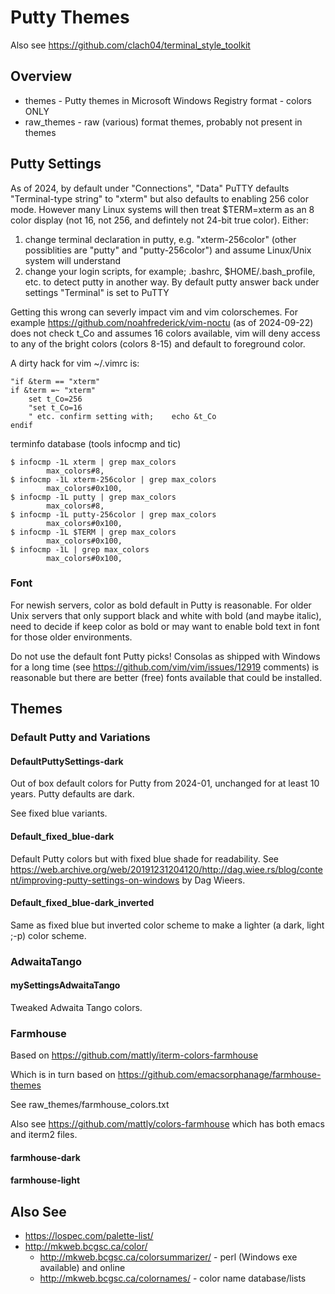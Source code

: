 # Putty Themes

Also see https://github.com/clach04/terminal_style_toolkit



## Overview

  * themes - Putty themes in Microsoft Windows Registry format - colors ONLY
  * raw_themes - raw (various) format themes, probably not present in themes

## Putty Settings

As of 2024, by default under "Connections", "Data" PuTTY defaults "Terminal-type string" to "xterm" but also defaults to enabling 256 color mode.
However many Linux systems will then treat $TERM=xterm as an 8 color display (not 16, not 256, and defintely not 24-bit true color).
Either:
1. change terminal declaration in putty, e.g. "xterm-256color" (other possiblities are "putty" and "putty-256color") and assume Linux/Unix system will understand
2. change your login scripts, for example; .bashrc, $HOME/.bash_profile, etc. to detect putty in another way. By default putty answer back under settings "Terminal" is set to PuTTY

Getting this wrong can severly impact vim and vim colorschemes. For example https://github.com/noahfrederick/vim-noctu (as of 2024-09-22) does not check t_Co and assumes 16 colors available, vim will deny access to any of the bright colors (colors 8-15) and default to foreground color.

A dirty hack for vim ~/.vimrc is:

    "if &term == "xterm"
    if &term =~ "xterm"
        set t_Co=256
        "set t_Co=16
        " etc. confirm setting with;    echo &t_Co
    endif

terminfo database (tools infocmp and tic)

    $ infocmp -1L xterm | grep max_colors
            max_colors#8,
    $ infocmp -1L xterm-256color | grep max_colors
            max_colors#0x100,
    $ infocmp -1L putty | grep max_colors
            max_colors#8,
    $ infocmp -1L putty-256color | grep max_colors
            max_colors#0x100,
    $ infocmp -1L $TERM | grep max_colors
            max_colors#0x100,
    $ infocmp -1L | grep max_colors
            max_colors#0x100,



### Font

For newish servers, color as bold default in Putty is reasonable.
For older Unix servers that only support black and white with bold (and maybe italic), need to decide if keep color as bold or may want to enable bold text in font for those older environments.

Do not use the default font Putty picks! Consolas as shipped with Windows for a long time (see https://github.com/vim/vim/issues/12919 comments) is reasonable but there are better (free) fonts available that could be installed.

## Themes


### Default Putty and Variations

#### DefaultPuttySettings-dark

Out of box default colors for Putty from 2024-01, unchanged for at least 10 years.
Putty defaults are dark.

See fixed blue variants.

#### Default_fixed_blue-dark

Default Putty colors but with fixed blue shade for readability. See https://web.archive.org/web/20191231204120/http://dag.wiee.rs/blog/content/improving-putty-settings-on-windows by Dag Wieers.

#### Default_fixed_blue-dark_inverted

Same as fixed blue but inverted color scheme to make a lighter (a dark, light ;-p) color scheme.

### AdwaitaTango

#### mySettingsAdwaitaTango

Tweaked Adwaita Tango colors.

### Farmhouse

Based on https://github.com/mattly/iterm-colors-farmhouse

Which is in turn based on https://github.com/emacsorphanage/farmhouse-themes

See raw_themes/farmhouse_colors.txt

Also see https://github.com/mattly/colors-farmhouse which has both emacs and iterm2 files.

#### farmhouse-dark
#### farmhouse-light

## Also See

  * https://lospec.com/palette-list/
  * http://mkweb.bcgsc.ca/color/
      * http://mkweb.bcgsc.ca/colorsummarizer/ - perl (Windows exe available) and online
      * http://mkweb.bcgsc.ca/colornames/ - color name database/lists
